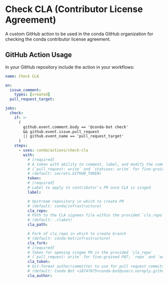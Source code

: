 # Check CLA (Contributor License Agreement)

A custom GitHub action to be used in the conda GitHub organization for checking the
conda contributor license agreement.

## GitHub Action Usage

In your GitHub repository include the action in your workflows:

```yaml
name: Check CLA

on:
  issue_comment:
    types: [created]
  pull_request_target:

jobs:
  check:
    if: >-
      (
        github.event.comment.body == '@conda-bot check'
        && github.event.issue.pull_request
        || github.event_name == 'pull_request_target'
      )
    steps:
      - uses: conda/actions/check-cla
        with:
          # [required]
          # A token with ability to comment, label, and modify the commit status
          # (`pull_request: write` and `statuses: write` for fine-grained PAT; `repo` for classic PAT)
          # (default: secrets.GITHUB_TOKEN)
          token:
          # [required]
          # Label to apply to contributor's PR once CLA is singed
          label:

          # Upstream repository in which to create PR
          # (default: conda/infrastructure)
          cla_repo:
          # Path to the CLA signees file within the provided `cla_repo`
          # (default: .clabot)
          cla_path:

          # Fork of cla_repo in which to create branch
          # (default: conda-bot/infrastructure)
          cla_fork:
          # [required]
          # Token for opening singee PR in the provided `cla_repo`
          # (`pull_request: write` for fine-grained PAT; `repo` and `workflow` for classic PAT)
          cla_token:
          # Git-format author/committer to use for pull request commits
          # (default: Conda Bot <18747875+conda-bot@users.noreply.github.com>)
          cla_author:
```
